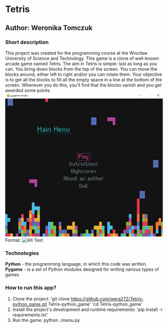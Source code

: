 # Tetris
## Author: Weronika Tomczuk
### Short description
This project was created for the programming course at the Wrocław University of Science and Technology.
This game is a clone of well-known arcade game named Tetris. The aim in Tetris is simple: last as long as you can.
You bring down blocks from the top of the screen.
You can move the blocks around,
either left to right and/or you can rotate them.
Your objective is to get all the blocks  to fill all the empty space in a line at the bottom of the screen.
Whenever you do this, you’ll find that the blocks vanish and you get awarded some points.
![GitHub mainmenu](/Images/mainmenu.png)
Format: ![Alt Text](https://github.com/wera272/Tetris-python_game/blob/main/Images/mainmenu.png)

### Technologies
 **Python** - the programming language, in which this code was written.
 **Pygame** -  is a set of Python modules designed for writing various types of games

### How to run this app?
1. Clone the project: 
'git clone https://github.com/wera272/Tetris-python_game.git Tetris-python_game' 'cd Tetris-python_game'
2. Install the project's development and runtime requirements: 
'pip install -r requirements.txt'
3. Run the game:
python ./menu.py
